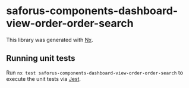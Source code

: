 # saforus-components-dashboard-view-order-order-search

This library was generated with [Nx](https://nx.dev).

## Running unit tests

Run `nx test saforus-components-dashboard-view-order-order-search` to execute the unit tests via [Jest](https://jestjs.io).
